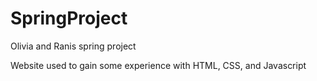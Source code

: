 # SpringProject
Olivia and Ranis spring project

Website used to gain some experience with HTML, CSS, and Javascript
